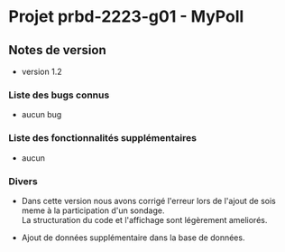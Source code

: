 # Projet prbd-2223-g01 - MyPoll

## Notes de version

* version 1.2

### Liste des bugs connus

* aucun bug

### Liste des fonctionnalités supplémentaires

* aucun

### Divers

* Dans cette version nous avons corrigé l'erreur lors de l'ajout de sois meme à la participation d'un sondage.  
  La structuration du code et l'affichage sont légèrement ameliorés.

* Ajout de données supplémentaire dans la base de données.
